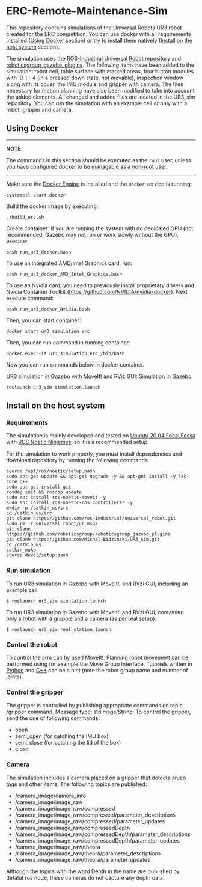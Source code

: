 # ERC-Remote-Maintenance-Sim

This repository contains simulations of the Universal Robots UR3 robot created for the ERC competition. You can use docker with all requirements installed  ([Using Docker](#using-docker) section) or try to install them natively ([Install on the host system](#install-on-the-host-system) section).

The simulation uses the [ROS-Industrial Universal Robot repository](https://github.com/ros-industrial/universal_robot) and [roboticsgroup_gazebo_plugins](https://github.com/roboticsgroup/roboticsgroup_gazebo_plugins). The following items have been added to the simulation: robot cell, table surface with marked areas, four button modules with ID 1 - 4 (in a pressed down state, not movable), inspection window along with its cover, the IMU module and gripper with camera. The files necessary for motion planning have also been modified to take into account the added elements. All changed and added files are located in the UR3_sim repository. You can run the simulation with an example cell or only with a robot, gripper and camera.

## Using Docker

---
**NOTE**

The commands in this section should be executed as the `root` user, unless you have configured docker to be [managable as a non-root user](https://docs.docker.com/engine/install/linux-postinstall/).

---

Make sure the [Docker Engine](https://docs.docker.com/engine/install/#server) is installed and the `docker` service is running:
```
systemctl start docker
```
Build the docker image by executing:
```
./build_erc.sh 
```
Create container:
If you are running the system with no dedicated GPU (not recommended, Gazebo may not run or work slowly without the GPU), execute:
```
bash run_ur3_docker.bash
```
To use an integrated AMD/Intel Graphics card, run:
```
bash run_ur3_docker_AMD_Intel_Graphics.bash
```
To use an Nvidia card, you need to previously install proprietary drivers and Nvidia Container Toolkit (https://github.com/NVIDIA/nvidia-docker). Next execute command:
``` 
bash run_ur3_docker_Nvidia.bash
```
Then, you can start container:
```
docker start ur3_simulation_erc
```
Then, you can run command in running container:
```
docker exec -it ur3_simulation_erc /bin/bash
```

Now you can run commands below in docker container.

UR3 simulation in Gazebo with MoveIt! and RViz GUI:
Simulation in Gazebo:
```
roslaunch ur3_sim simulation.launch 
```
## Install on the host system

### Requirements

The simulation is mainly developed and tested on [Ubuntu 20.04 Focal Fossa](https://releases.ubuntu.com/20.04/) with [ROS Noetic Ninjemys](http://wiki.ros.org/noetic/Installation/Ubuntu), so it is a recommended setup. 

For the simulation to work properly, you must install dependencies and download repository by running the following commands: 
``` 
source /opt/ros/noetic/setup.bash
sudo apt-get update && apt-get upgrade -y && apt-get install -y lsb-core g++
sudo apt-get install git
rosdep init && rosdep update
sudo apt install ros-noetic-moveit -y
sudo apt install ros-noetic-ros-controllers* -y
mkdir -p /catkin_ws/src
cd /catkin_ws/src
git clone https://github.com/ros-industrial/universal_robot.git
sudo rm -r universal_robot/ur_msgs
git clone https://github.com/roboticsgroup/roboticsgroup_gazebo_plugins
git clone https://github.com/Michal-Bidzinski/UR3_sim.git
cd /catkin_ws
catkin_make
source devel/setup.bash
```
### Run simulation
To run UR3 simulation in Gazebo with MoveIt!, and RVzi GUI, including an example cell:
```
$ roslaunch ur3_sim simulation.launch 
```
To run UR3 simulation in Gazebo with MoveIt!, and RVzi GUI, containing only a robot with a grapple and a camera (as per real setup):
```
$ roslaunch ur3_sim real_station.launch 
```

### Control the robot
To control the arm can by used MoveIt!. Planning robot movement can be performed using for example the Move Group Interface. Tutorials written in [Python](https://github.com/ros-planning/moveit_tutorials/blob/master/doc/move_group_python_interface/scripts/move_group_python_interface_tutorial.py) and [C++](https://github.com/ros-planning/moveit_tutorials/blob/master/doc/move_group_interface/src/move_group_interface_tutorial.cpp) can be a hint (note the robot group name and number of joints).


### Control the gripper
The gripper is controlled by publishing appropriate commands on topic /gripper command. Message type: std msgs/String. To control the gripper, send the one of following commands:
- open
- semi_open (for catching the IMU box)
- semi_close (for catching the lid of the box)
- close

### Camera
The simulation includes a camera placed on a gripper that detects aruco tags and other items. 
The following topics are published:
- /camera\_image/camera\_info
- /camera\_image/image\_raw
- /camera\_image/image\_raw/compressed
- /camera\_image/image\_raw/compressed/parameter\_descriptions
- /camera\_image/image\_raw/compressed/parameter\_updates
- /camera\_image/image\_raw/compressedDepth
- /camera\_image/image\_raw/compressedDepth/parameter\_descriptions
- /camera\_image/image\_raw/compressedDepth/parameter\_updates
- /camera\_image/image\_raw/theora
- /camera\_image/image\_raw/theora/parameter\_descriptions
- /camera\_image/image\_raw/theora/parameter\_updates

Although the topics with the word Depth in the name are published by defalut ros node,
these cameras do not capture any depth data.
